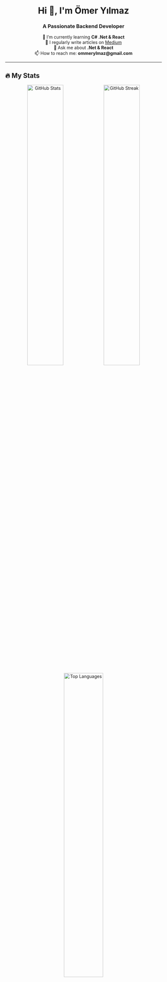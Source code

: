 <h1 align="center">Hi 👋, I'm Ömer Yılmaz</h1>
<h3 align="center">A Passionate Backend Developer</h3>

<p align="center">
  🌱 I’m currently learning <b>C# .Net & React</b> <br>
  📝 I regularly write articles on <a href="https://medium.com/@omeryilmazz">Medium</a> <br>
  💬 Ask me about <b>.Net & React</b> <br>
  📫 How to reach me: <b>ommerylmaz@gmail.com</b>
</p>

---

## 🔥 My Stats
<p align="center">
  <img src="https://github-readme-stats.vercel.app/api?username=omerylmaz&show_icons=true&theme=radical" alt="GitHub Stats" width="48%" />
  <img src="https://github-readme-streak-stats.herokuapp.com/?user=omerylmaz&theme=radical" alt="GitHub Streak" width="48%" />
</p>
<p align="center">
  <img src="https://github-readme-stats.vercel.app/api/top-langs?username=omerylmaz&layout=compact&theme=radical" alt="Top Languages" width="50%" />
</p>

---


## 📬 Connect with Me
<p align="center">
  <a href="https://linkedin.com/in/ömer-yılmaz-597a9b18a" target="_blank">
    <img src="https://img.shields.io/badge/LinkedIn-%230077B5.svg?style=for-the-badge&logo=linkedin&logoColor=white" alt="LinkedIn">
  </a>
  <a href="https://medium.com/@omeryilmazz" target="_blank">
    <img src="https://img.shields.io/badge/Medium-%2312100E.svg?style=for-the-badge&logo=medium&logoColor=white" alt="Medium">
  </a>
</p>

---

## 🚀 Technologies & Tools
<p align="center">
  <img src="https://skillicons.dev/icons?i=dotnet,cs,react,angular,typescript,javascript,python,postgres,mongodb,redis,docker,aws,jenkins,rabbitmq" />
</p>
